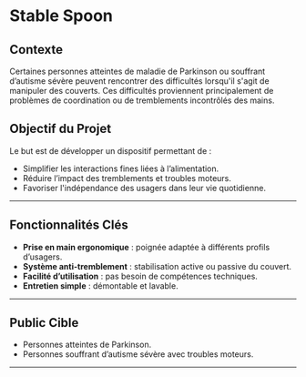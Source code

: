 # Stable Spoon

## Contexte

Certaines personnes atteintes de maladie de Parkinson ou souffrant d’autisme sévère peuvent rencontrer des difficultés lorsqu'il s'agit de manipuler des couverts. Ces difficultés proviennent principalement de problèmes de coordination ou de tremblements incontrôlés des mains.

## Objectif du Projet

Le but est de développer un dispositif permettant de :
- Simplifier les interactions fines liées à l’alimentation.
- Réduire l’impact des tremblements et troubles moteurs.
- Favoriser l'indépendance des usagers dans leur vie quotidienne.

---

## Fonctionnalités Clés
- **Prise en main ergonomique** : poignée adaptée à différents profils d’usagers.
- **Système anti-tremblement** : stabilisation active ou passive du couvert.
- **Facilité d’utilisation** : pas besoin de compétences techniques.
- **Entretien simple** : démontable et lavable.

---

## Public Cible
- Personnes atteintes de Parkinson.
- Personnes souffrant d’autisme sévère avec troubles moteurs.

---




